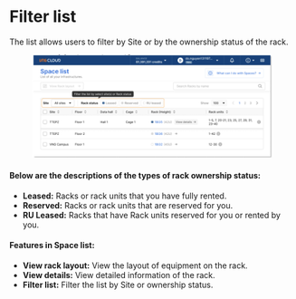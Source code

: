 # Filter list

The list allows users to filter by Site or by the ownership status of the rack.

<figure><img src="../../.gitbook/assets/image (9) (1) (1) (1) (1) (1) (1) (1) (1) (1) (1) (1) (1) (1).png" alt=""><figcaption></figcaption></figure>

#### Below are the descriptions of the types of rack ownership status:

* **Leased:** Racks or rack units that you have fully rented.
* **Reserved:** Racks or rack units that are reserved for you.
* **RU Leased:** Racks that have Rack units reserved for you or rented by you.

#### Features in Space list:

* **View rack layout:** View the layout of equipment on the rack.
* **View details:** View detailed information of the rack.
* **Filter list:** Filter the list by Site or ownership status.
